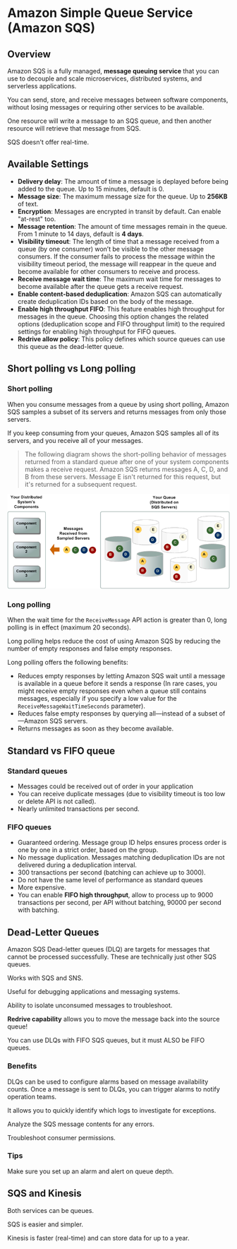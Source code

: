 # Amazon Simple Queue Service (Amazon SQS)

## Overview

Amazon SQS is a fully managed, **message queuing service** that you can use to decouple and scale microservices, distributed systems, and serverless applications.

You can send, store, and receive messages between software components, without losing messages or requiring other services to be available.

One resource will write a message to an SQS queue, and then another resource will retrieve that message from SQS.

SQS doesn't offer real-time.


## Available Settings

- **Delivery delay**: The amount of time a message is deplayed before being added to the queue. Up to 15 minutes, default is 0.
- **Message size**: The maximum message size for the queue. Up to **256KB** of text.
- **Encryption**: Messages are encrypted in transit by default. Can enable "at-rest" too.
- **Message retention**: The amount of time messages remain in the queue. From 1 minute to 14 days, default is **4 days**.
- **Visibility timeout**: The length of time that a message received from a queue (by one consumer) won’t be visible to the other message consumers. If the consumer fails to process the message within the visibility timeout period, the message will reappear in the queue and become available for other consumers to receive and process.
- **Receive message wait time**: The maximum wait time for messages to become available after the queue gets a receive request.
- **Enable content-based deduplication**: Amazon SQS can automatically create deduplication IDs based on the body of the message.
- **Enable high throughput FIFO**: This feature enables high throughput for messages in the queue. Choosing this option changes the related options (deduplication scope and FIFO throughput limit) to the required settings for enabling high throughput for FIFO queues.
- **Redrive allow policy**: This policy defines which source queues can use this queue as the dead-letter queue.


## Short polling vs Long polling

### Short polling

When you consume messages from a queue by using short polling, Amazon SQS samples a subset of its servers and returns messages from only those servers.

If you keep consuming from your queues, Amazon SQS samples all of its servers, and you receive all of your messages.

> The following diagram shows the short-polling behavior of messages returned from a standard queue after one of your system components makes a receive request. Amazon SQS returns messages A, C, D, and B from these servers. Message E isn't returned for this request, but it's returned for a subsequent request.

![](./images/short-polling.png)


### Long polling

When the wait time for the `ReceiveMessage` API action is greater than 0, long polling is in effect (maximum 20 seconds).

Long polling helps reduce the cost of using Amazon SQS by reducing the number of empty responses and false empty responses.

Long polling offers the following benefits:

- Reduces empty responses by letting Amazon SQS wait until a message is available in a queue before it sends a response (In rare cases, you might receive empty responses even when a queue still contains messages, especially if you specify a low value for the `ReceiveMessageWaitTimeSeconds` parameter).
- Reduces false empty responses by querying all—instead of a subset of—Amazon SQS servers.
- Returns messages as soon as they become available.


## Standard vs FIFO queue

### Standard queues

- Messages could be received out of order in your application
- You can receive duplicate messages (due to visibility timeout is too low or delete API is not called).
- Nearly unlimited transactions per second.

### FIFO queues

- Guaranteed ordering. Message group ID helps ensures process order is one by one in a strict order, based on the group.
- No message duplication. Messages matching deduplication IDs are not delivered during a deduplication interval.
- 300 transactions per second (batching can achieve up to 3000).
- Do not have the same level of performance as standard queues 
- More expensive.
- You can enable **FIFO high throughput**, allow to process up to 9000 transactions per second, per API without batching, 90000 per second with batching.

## Dead-Letter Queues

Amazon SQS Dead-letter queues (DLQ) are targets for messages that cannot be processed successfully. These are technically just other SQS queues.

Works with SQS and SNS.

Useful for debugging applications and messaging systems.

Ability to isolate unconsumed messages to troubleshoot.

**Redrive capability** allows you to move the message back into the source queue!

You can use DLQs with FIFO SQS queues, but it must ALSO be FIFO queues.

### Benefits

DLQs can be used to configure alarms based on message availability counts. Once a message is sent to DLQs, you can trigger alarms to notify operation teams.

It allows you to quickly identify which logs to investigate for exceptions.

Analyze the SQS message contents for any errors.

Troubleshoot consumer permissions.

### Tips

Make sure you set up an alarm and alert on queue depth.


## SQS and Kinesis

Both services can be queues.

SQS is easier and simpler.

Kinesis is faster (real-time) and can store data for up to a year.